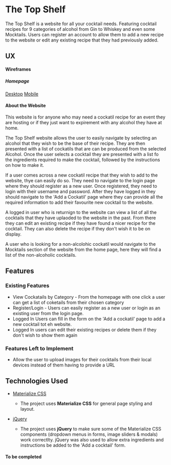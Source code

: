# The Top Shelf

The Top Shelf is a website for all your cocktail needs. Featuring cocktail recipes for 9 categories of alcohol from Gin to Whiskey and even some Mocktails. Users can register an account to allow them to add a new recipe to the website or edit any existing recipe that they had previously added. 
 
## UX

#### Wireframes
##### Homepage
[Desktop](static/img/wireframes/Desktop-Homepage.png)
[Mobile](static/img/wireframes/Mobile-Homepage.png)


#### About the Website
This website is for anyone who may need a cockatil recipe for an event they are hosting or if they just want to expirement with any alcohol they have at home. 

The Top Shelf website allows the user to easily navigate by selecting an alcohol that they wish to be the base of their recipe. They are then presented with a list of cockatils that are can be produced from the selected Alcohol. Once the user selects a cocktail they are presented with a list fo the ingredients required to make the cocktail, followed by the instructions on how to make it.

If a user comes across a new cockatil recipe that they wish to add to the website, thye can easily do so. They need to navigate to the login page where they should register as a new user. Once registered, they need to login with their username and password. After they have logged in they should navigate to the 'Add a Cockatil' page where they can provide all the required information to add their favourite new cocktail to the website.

A logged in user who is returnign to the website can view a list of all the cocktails that they have uplaoded to the website in the past. From there they can edit an existing recipe if they have found a nicer recipe for the cocktail. They can also delete the recipe if they don't wish it to be on display.

A user who is looking for a non-alcolohic cockatil would navigate to the Mocktails section of the website from the home page, here they will find a list of the non-alcoholic cocktails.


## Features
 
### Existing Features
- View Cockatails by Category - From the homepage with one click a user can get a list of coketails from their chosen category
- Register/Login - Users can easily register as a new user or login as an existing user from the login page.
- Logged In Users can fill in the form on the 'Add a cockatil' page to add a new cocktail tot eh website.
- Logged In users can edit their existing recipes or delete them if they don't wish to show them again


### Features Left to Implement
- Allow the user to upload images for their cocktails from their local devices instead of them having to provide a URL

## Technologies Used

- [Materialize CSS](https://materializecss.com)
    - The project uses **Materialize CSS** for general page styling and layout.

- [jQuery](https://jQuery.com)
    - The project uses **jQuery** to make sure some of the Materialize CSS components (dropdown menus in forms, image sliders & modals) work correctlty. jQuery was also used to allow extra ingredients and instructions be added to the 'Add a cocktail' form.



#### To be completed